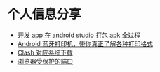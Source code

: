 # 个人信息分享
- [开发 app 在 android studio 打包 apk 全过程](https://flappybay.github.io/mywikis/%E5%BC%80%E5%8F%91%20app%20%E5%9C%A8%20android%20studio%20%E6%89%93%E5%8C%85%20apk%20%E5%85%A8%E8%BF%87%E7%A8%8B)
- [Android 蓝牙打印机，带你真正了解各种打印格式](https://flappybay.github.io/mywikis/Android蓝牙打印机，带你真正了解各种打印格式.md)
- [Clash 对应系统下载](https://clashgui.com/clash-download/)
- [浏览器受保护的端口](https://github.com/Flappybay/mywikis/blob/main/%E6%B5%8F%E8%A7%88%E5%99%A8%E5%8F%97%E4%BF%9D%E6%8A%A4%E7%9A%84%E7%AB%AF%E5%8F%A3.pdf)
